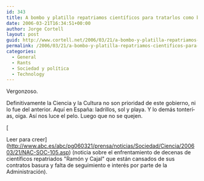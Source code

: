 ```yaml
---
id: 343
title: A bombo y platillo repatriamos cientí­ficos para tratarlos como basura
date: 2006-03-21T16:34:51+00:00
author: Jorge Cortell
layout: post
guid: http://www.cortell.net/2006/03/21/a-bombo-y-platilla-repatriamos-cientificos-para-tratarlos-como-basura/
permalink: /2006/03/21/a-bombo-y-platilla-repatriamos-cientificos-para-tratarlos-como-basura/
categories:
  - General
  - Rants
  - Sociedad y polí­tica
  - Technology
---
```

Vergonzoso.

Definitivamente la Ciencia y la Cultura no son prioridad de este gobierno, ni lo fue del anterior. Aquí­ en España: ladrillos, sol y playa. Y lo demás tonterí­as, oiga. Así­ nos luce el pelo. Luego que no se quejen.
  
[
  
Leer para creer](http://www.abc.es/abc/pg060321/prensa/noticias/Sociedad/Ciencia/200603/21/NAC-SOC-105.asp) (noticia sobre el enfrentamiento de decenas de cientí­ficos repatriados "Ramón y Cajal" que están cansados de sus contratos basura y falta de seguimiento e interés por parte de la Administración).